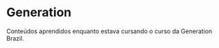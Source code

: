 # Generation

Conteúdos aprendidos enquanto estava cursando o curso da Generation Brazil. <a target='_blank' href="https://brazil.generation.org/">